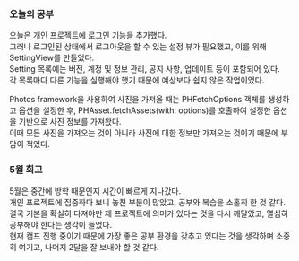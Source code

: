 ### 오늘의 공부

오늘은 개인 프로젝트에 로그인 기능을 추가했다.<br>
그러나 로그인된 상태에서 로그아웃을 할 수 있는 설정 뷰가 필요했고, 이를 위해 SettingView를 만들었다.<br>
Setting 목록에는 버전, 계정 및 정보 관리, 공지 사항, 업데이트 등이 포함되어 있다.<br>
각 목록마다 다른 기능을 실행해야 했기 때문에 예상보다 쉽지 않은 작업이었다.<br>

Photos framework을 사용하여 사진을 가져올 때는 PHFetchOptions 객체를 생성하고 옵션을 설정한 후, PHAsset.fetchAssets(with: options)를 호출하여 설정한 옵션을 기반으로 사진 정보를 가져왔다.<br>
이때 모든 사진을 가져오는 것이 아니라 사진에 대한 정보만 가져오는 것이기 때문에 부담이 적었다.<br>

### 5월 회고

5월은 중간에 방학 때문인지 시간이 빠르게 지나갔다.<br>
개인 프로젝트에 집중하다 보니 놓친 부분이 많았고, 공부와 복습을 소홀히 한 것 같다.<br>
결국 기본을 확실히 다져야만 제 프로젝트에 의미가 있다는 것을 다시 깨달았고, 열심히 공부해야 한다는 생각이 들었다.<br>
현재 캠프 진행 중이기 때문에 가장 좋은 공부 환경을 갖추고 있다는 것을 생각하며 소중히 여기고, 나머지 2달을 잘 보내야 할 것 같다.<br>


